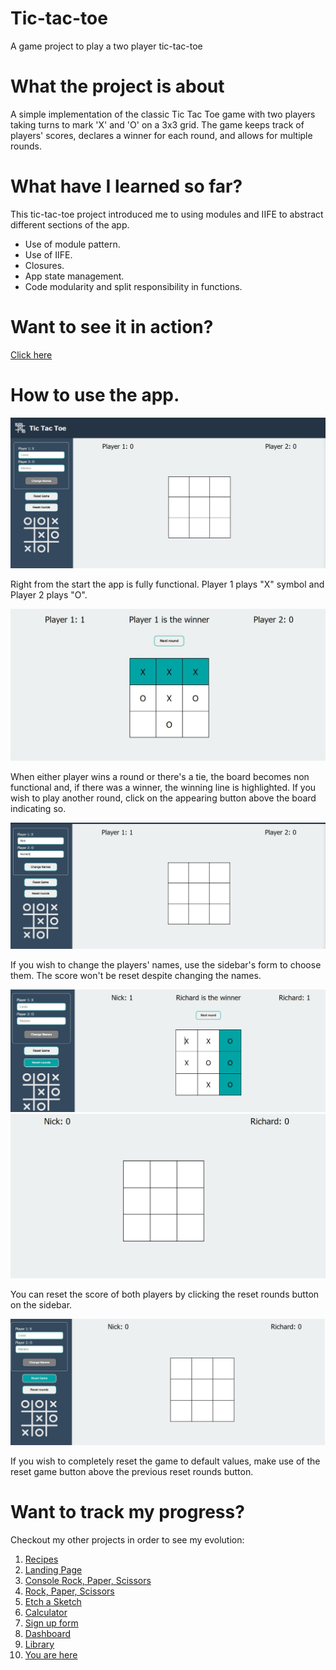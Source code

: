 # Tic-tac-toe

A game project to play a two player tic-tac-toe

# What the project is about

A simple implementation of the classic Tic Tac Toe game with two players taking turns to mark 'X' and 'O' on a 3x3 grid. The game keeps track of players' scores, declares a winner for each round, and allows for multiple rounds.

# What have I learned so far?

This tic-tac-toe project introduced me to using modules and IIFE to abstract different sections of the app.

<ul>
  <li>Use of module pattern.</li>
  <li>Use of IIFE.</li>
  <li>Closures.</li>
  <li>App state management.</li>
  <li>Code modularity and split responsibility in functions.</li>
</ul>

# Want to see it in action?

<a href="https://hroglardev.github.io/Library/" target="_blank">Click here</a>

# How to use the app.

<img src="./docs-images/1-fullscreen.JPG"/>

Right from the start the app is fully functional. Player 1 plays "X" symbol and Player 2 plays "O".

<img src="./docs-images/2-firstRound.JPG"/>

When either player wins a round or there's a tie, the board becomes non functional and, if there was a winner, the winning line is highlighted. If you wish to play another round, click on the appearing button above the board indicating so.

<img src="./docs-images/3-changeNames.JPG"/>

If you wish to change the players' names, use the sidebar's form to choose them. The score won't be reset despite changing the names.

<img src="./docs-images/5-resetRounds.JPG"/>

<img src="./docs-images/6-resetRounds2.JPG"/>

You can reset the score of both players by clicking the reset rounds button on the sidebar.

<img src="./docs-images/ResetGame.JPG"/>

If you wish to completely reset the game to default values, make use of the reset game button above the previous reset rounds button.

# Want to track my progress?

Checkout my other projects in order to see my evolution:

<ol>
  <li><a href="https://github.com/hroglardev/odin-recipes" target="_blank">Recipes</a></li>
  <li><a href="https://github.com/hroglardev/Odin-landing-page" target="_blank">Landing Page</a></li>
  <li><a href="https://github.com/hroglardev/Rock-Paper-Scissors-TOP-Console" target="_blank">Console Rock, Paper, Scissors</a></li>
  <li><a href="https://github.com/hroglardev/Rock-Paper-Scissors-TOP" target="_blank">Rock, Paper, Scissors</a></li>
  <li><a href="https://github.com/hroglardev/Etch-a-Sketch" target="_blank">Etch a Sketch</a></li>
  <li><a href="https://github.com/hroglardev/Calculator" target="_blank">Calculator</a></li>
  <li><a href="https://github.com/hroglardev/Sign-up-form-TOP" target="_blank">Sign up form</a></li>
  <li><a href="https://github.com/hroglardev/Dashboard" target="_blank">Dashboard</a></li>
  <li><a href="https://github.com/hroglardev/Library" target="_blank">Library</a></li>
  <li><a href="https://github.com/hroglardev/Tic-tac-toe" target="_blank">You are here</a></li>
</ol>
